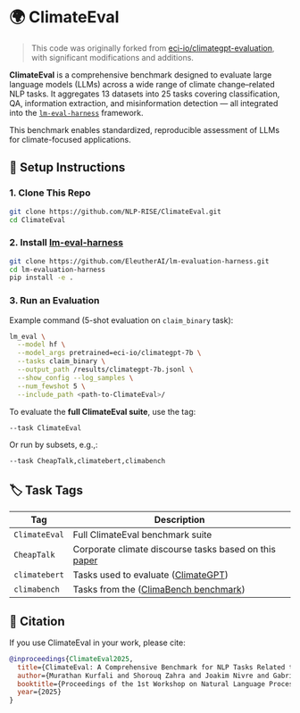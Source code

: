 # 🌍 ClimateEval

> This code was originally forked from [eci-io/climategpt-evaluation](https://github.com/eci-io/climategpt-evaluation), with significant modifications and additions.

**ClimateEval** is a comprehensive benchmark designed to evaluate large language models (LLMs) across a wide range of climate change–related NLP tasks. It aggregates 13 datasets into 25 tasks covering classification, QA, information extraction, and misinformation detection — all integrated into the [`lm-eval-harness`](https://github.com/EleutherAI/lm-evaluation-harness) framework.

This benchmark enables standardized, reproducible assessment of LLMs for climate-focused applications.

## 🔧 Setup Instructions

### 1. Clone This Repo

```bash
git clone https://github.com/NLP-RISE/ClimateEval.git
cd ClimateEval
```

### 2. Install [lm-eval-harness](https://github.com/EleutherAI/lm-evaluation-harness)

```bash
git clone https://github.com/EleutherAI/lm-evaluation-harness.git
cd lm-evaluation-harness
pip install -e .
```

### 3. Run an Evaluation

Example command (5-shot evaluation on `claim_binary` task):

```bash
lm_eval \
  --model hf \
  --model_args pretrained=eci-io/climategpt-7b \
  --tasks claim_binary \
  --output_path /results/climategpt-7b.jsonl \
  --show_config --log_samples \
  --num_fewshot 5 \
  --include_path <path-to-ClimateEval>/
```

To evaluate the **full ClimateEval suite**, use the tag:

```bash
--task ClimateEval
```

Or run by subsets, e.g.,:

```bash
--task CheapTalk,climatebert,climabench
```

## 🏷 Task Tags

| Tag           | Description                                                                                                                   |
|---------------|-------------------------------------------------------------------------------------------------------------------------------|
| `ClimateEval` | Full ClimateEval benchmark suite                                                                                              |
| `CheapTalk`   | Corporate climate discourse tasks based on this [paper](https://www.sciencedirect.com/science/article/pii/S0378426624001080) |
| `climatebert` | Tasks used to evaluate  ([ClimateGPT](https://arxiv.org/pdf/2401.09646))                                                 |
| `climabench`  | Tasks from the ([ClimaBench benchmark](https://arxiv.org/pdf/2301.04253v2))                                             

## 📄 Citation

If you use ClimateEval in your work, please cite:

```bibtex
@inproceedings{ClimateEval2025,
  title={ClimateEval: A Comprehensive Benchmark for NLP Tasks Related to Climate Change},
  author={Murathan Kurfali and Shorouq Zahra and Joakim Nivre and Gabriele Messori},
  booktitle={Proceedings of the 1st Workshop on Natural Language Processing Meets Climate Change (ClimateNLP 2025) at ACL 2025},
  year={2025}
}
```
